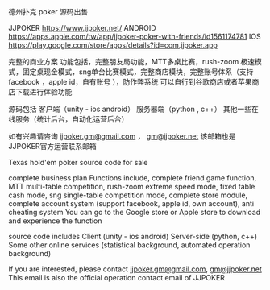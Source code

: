 德州扑克 poker 源码出售

JJPOKER
https://www.jjpoker.net/
ANDROID
https://apps.apple.com/tw/app/jjpoker-poker-with-friends/id1561174781
IOS
https://play.google.com/store/apps/details?id=com.jjpoker.app

完整的商业方案
功能包括，完整朋友局功能，MTT多桌比赛，rush-zoom 极速模式，固定桌现金模式，sng单台比赛模式，完整商店模块，完整账号体系（支持facebook ，apple id，自有账号 ），防作弊系统
可以自行到谷歌商店或者苹果商店下载进行体验功能

源码包括
客户端（unity - ios android）
服务器端（python , c++）
其他一些在线服务（统计后台，自动化运营后台）

如有兴趣请咨询 jjpoker.gm@gmail.com ， gm@jjpoker.net
该邮箱也是JJPOKER官方运营联系邮箱

Texas hold'em poker source code for sale

complete business plan
Functions include, complete friend game function, MTT multi-table competition, rush-zoom extreme speed mode, fixed table cash mode, sng single-table competition mode, complete store module, complete account system (support facebook, apple id, own account), anti cheating system
You can go to the Google store or Apple store to download and experience the function

source code includes
Client (unity - ios android)
Server-side (python, c++)
Some other online services (statistical background, automated operation background)

If you are interested, please contact jjpoker.gm@gmail.com, gm@jjpoker.net
This email is also the official operation contact email of JJPOKER
